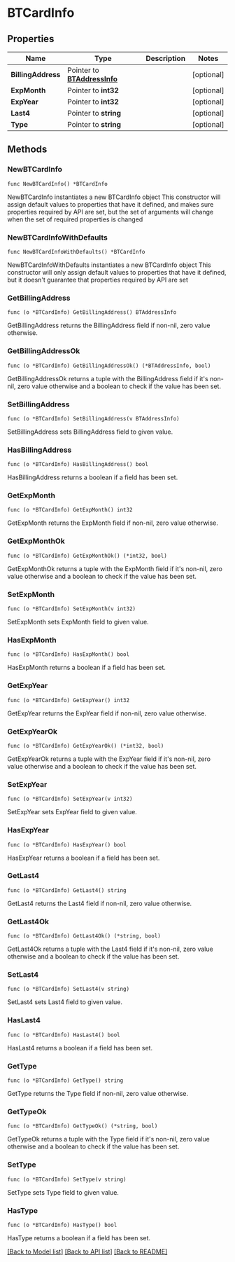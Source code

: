 # BTCardInfo

## Properties

Name | Type | Description | Notes
------------ | ------------- | ------------- | -------------
**BillingAddress** | Pointer to [**BTAddressInfo**](BTAddressInfo.md) |  | [optional] 
**ExpMonth** | Pointer to **int32** |  | [optional] 
**ExpYear** | Pointer to **int32** |  | [optional] 
**Last4** | Pointer to **string** |  | [optional] 
**Type** | Pointer to **string** |  | [optional] 

## Methods

### NewBTCardInfo

`func NewBTCardInfo() *BTCardInfo`

NewBTCardInfo instantiates a new BTCardInfo object
This constructor will assign default values to properties that have it defined,
and makes sure properties required by API are set, but the set of arguments
will change when the set of required properties is changed

### NewBTCardInfoWithDefaults

`func NewBTCardInfoWithDefaults() *BTCardInfo`

NewBTCardInfoWithDefaults instantiates a new BTCardInfo object
This constructor will only assign default values to properties that have it defined,
but it doesn't guarantee that properties required by API are set

### GetBillingAddress

`func (o *BTCardInfo) GetBillingAddress() BTAddressInfo`

GetBillingAddress returns the BillingAddress field if non-nil, zero value otherwise.

### GetBillingAddressOk

`func (o *BTCardInfo) GetBillingAddressOk() (*BTAddressInfo, bool)`

GetBillingAddressOk returns a tuple with the BillingAddress field if it's non-nil, zero value otherwise
and a boolean to check if the value has been set.

### SetBillingAddress

`func (o *BTCardInfo) SetBillingAddress(v BTAddressInfo)`

SetBillingAddress sets BillingAddress field to given value.

### HasBillingAddress

`func (o *BTCardInfo) HasBillingAddress() bool`

HasBillingAddress returns a boolean if a field has been set.

### GetExpMonth

`func (o *BTCardInfo) GetExpMonth() int32`

GetExpMonth returns the ExpMonth field if non-nil, zero value otherwise.

### GetExpMonthOk

`func (o *BTCardInfo) GetExpMonthOk() (*int32, bool)`

GetExpMonthOk returns a tuple with the ExpMonth field if it's non-nil, zero value otherwise
and a boolean to check if the value has been set.

### SetExpMonth

`func (o *BTCardInfo) SetExpMonth(v int32)`

SetExpMonth sets ExpMonth field to given value.

### HasExpMonth

`func (o *BTCardInfo) HasExpMonth() bool`

HasExpMonth returns a boolean if a field has been set.

### GetExpYear

`func (o *BTCardInfo) GetExpYear() int32`

GetExpYear returns the ExpYear field if non-nil, zero value otherwise.

### GetExpYearOk

`func (o *BTCardInfo) GetExpYearOk() (*int32, bool)`

GetExpYearOk returns a tuple with the ExpYear field if it's non-nil, zero value otherwise
and a boolean to check if the value has been set.

### SetExpYear

`func (o *BTCardInfo) SetExpYear(v int32)`

SetExpYear sets ExpYear field to given value.

### HasExpYear

`func (o *BTCardInfo) HasExpYear() bool`

HasExpYear returns a boolean if a field has been set.

### GetLast4

`func (o *BTCardInfo) GetLast4() string`

GetLast4 returns the Last4 field if non-nil, zero value otherwise.

### GetLast4Ok

`func (o *BTCardInfo) GetLast4Ok() (*string, bool)`

GetLast4Ok returns a tuple with the Last4 field if it's non-nil, zero value otherwise
and a boolean to check if the value has been set.

### SetLast4

`func (o *BTCardInfo) SetLast4(v string)`

SetLast4 sets Last4 field to given value.

### HasLast4

`func (o *BTCardInfo) HasLast4() bool`

HasLast4 returns a boolean if a field has been set.

### GetType

`func (o *BTCardInfo) GetType() string`

GetType returns the Type field if non-nil, zero value otherwise.

### GetTypeOk

`func (o *BTCardInfo) GetTypeOk() (*string, bool)`

GetTypeOk returns a tuple with the Type field if it's non-nil, zero value otherwise
and a boolean to check if the value has been set.

### SetType

`func (o *BTCardInfo) SetType(v string)`

SetType sets Type field to given value.

### HasType

`func (o *BTCardInfo) HasType() bool`

HasType returns a boolean if a field has been set.


[[Back to Model list]](../README.md#documentation-for-models) [[Back to API list]](../README.md#documentation-for-api-endpoints) [[Back to README]](../README.md)


